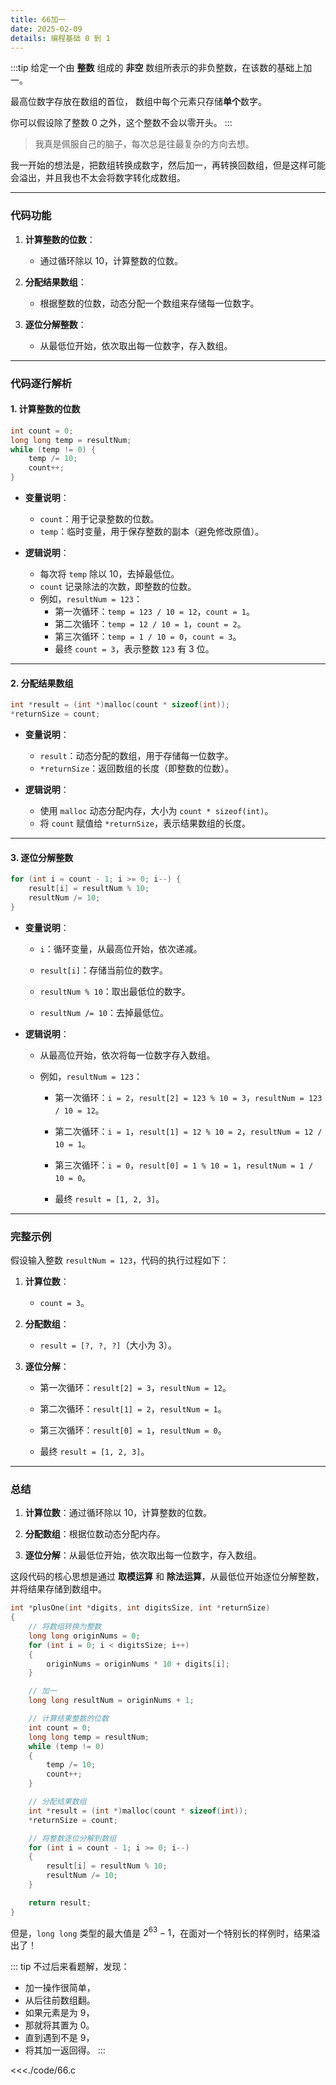 ```yaml
---
title: 66加一
date: 2025-02-09
details: 编程基础 0 到 1
---
```


:::tip
给定一个由 **整数** 组成的 **非空** 数组所表示的非负整数，在该数的基础上加一。

最高位数字存放在数组的首位， 数组中每个元素只存储**单个**数字。

你可以假设除了整数 0 之外，这个整数不会以零开头。
:::

> 我真是佩服自己的脑子，每次总是往最复杂的方向去想。

我一开始的想法是，把数组转换成数字，然后加一，再转换回数组，但是这样可能会溢出，并且我也不太会将数字转化成数组。

---

### 代码功能

1. **计算整数的位数**：
   - 通过循环除以 10，计算整数的位数。

2. **分配结果数组**：
   - 根据整数的位数，动态分配一个数组来存储每一位数字。

3. **逐位分解整数**：
   - 从最低位开始，依次取出每一位数字，存入数组。

---

### 代码逐行解析

#### 1. 计算整数的位数

```c
int count = 0;
long long temp = resultNum;
while (temp != 0) {
    temp /= 10;
    count++;
}
```

- **变量说明**：
  - `count`：用于记录整数的位数。
  - `temp`：临时变量，用于保存整数的副本（避免修改原值）。

- **逻辑说明**：
  - 每次将 `temp` 除以 10，去掉最低位。
  - `count` 记录除法的次数，即整数的位数。
  - 例如，`resultNum = 123`：
    - 第一次循环：`temp = 123 / 10 = 12`，`count = 1`。
    - 第二次循环：`temp = 12 / 10 = 1`，`count = 2`。
    - 第三次循环：`temp = 1 / 10 = 0`，`count = 3`。
    - 最终 `count = 3`，表示整数 `123` 有 3 位。

---

#### 2. 分配结果数组

```c
int *result = (int *)malloc(count * sizeof(int));
*returnSize = count;
```

- **变量说明**：
  - `result`：动态分配的数组，用于存储每一位数字。
  - `*returnSize`：返回数组的长度（即整数的位数）。

- **逻辑说明**：
  - 使用 `malloc` 动态分配内存，大小为 `count * sizeof(int)`。
  - 将 `count` 赋值给 `*returnSize`，表示结果数组的长度。

---

#### 3. 逐位分解整数

```c
for (int i = count - 1; i >= 0; i--) {
    result[i] = resultNum % 10;
    resultNum /= 10;
}
```

- **变量说明**：

  - `i`：循环变量，从最高位开始，依次递减。

  - `result[i]`：存储当前位的数字。

  - `resultNum % 10`：取出最低位的数字。

  - `resultNum /= 10`：去掉最低位。

- **逻辑说明**：

  - 从最高位开始，依次将每一位数字存入数组。

  - 例如，`resultNum = 123`：

    - 第一次循环：`i = 2`，`result[2] = 123 % 10 = 3`，`resultNum = 123 / 10 = 12`。

    - 第二次循环：`i = 1`，`result[1] = 12 % 10 = 2`，`resultNum = 12 / 10 = 1`。

    - 第三次循环：`i = 0`，`result[0] = 1 % 10 = 1`，`resultNum = 1 / 10 = 0`。

    - 最终 `result = [1, 2, 3]`。

---

### 完整示例

假设输入整数 `resultNum = 123`，代码的执行过程如下：

1. **计算位数**：

   - `count = 3`。

2. **分配数组**：

   - `result = [?, ?, ?]`（大小为 3）。

3. **逐位分解**：

   - 第一次循环：`result[2] = 3`，`resultNum = 12`。

   - 第二次循环：`result[1] = 2`，`resultNum = 1`。

   - 第三次循环：`result[0] = 1`，`resultNum = 0`。

   - 最终 `result = [1, 2, 3]`。

---

### 总结

1. **计算位数**：通过循环除以 10，计算整数的位数。

2. **分配数组**：根据位数动态分配内存。

3. **逐位分解**：从最低位开始，依次取出每一位数字，存入数组。

这段代码的核心思想是通过 **取模运算** 和 **除法运算**，从最低位开始逐位分解整数，并将结果存储到数组中。

```c
int *plusOne(int *digits, int digitsSize, int *returnSize)
{
    // 将数组转换为整数
    long long originNums = 0;
    for (int i = 0; i < digitsSize; i++)
    {
        originNums = originNums * 10 + digits[i];
    }

    // 加一
    long long resultNum = originNums + 1;

    // 计算结果整数的位数
    int count = 0;
    long long temp = resultNum;
    while (temp != 0)
    {
        temp /= 10;
        count++;
    }

    // 分配结果数组
    int *result = (int *)malloc(count * sizeof(int));
    *returnSize = count;

    // 将整数逐位分解到数组
    for (int i = count - 1; i >= 0; i--)
    {
        result[i] = resultNum % 10;
        resultNum /= 10;
    }

    return result;
}
```

但是，`long long` 类型的最大值是 $2^63 - 1$，在面对一个特别长的样例时，结果溢出了！

::: tip
不过后来看题解，发现：

- 加一操作很简单，
- 从后往前数组翻。
- 如果元素是为 9，
- 那就将其置为 0。
- 直到遇到不是 9，
- 将其加一返回得。
:::

<<<./code/66.c
